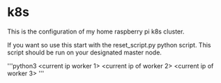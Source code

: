 # k8s

This is the configuration of my home raspberry pi k8s cluster.

If you want so use this start with the reset_script.py python script.
This script should be run on your designated master node. 

'''python3 <new masternode password> <current ip of master node> <current ip worker 1> <current ip of worker 2> <current ip of worker 3>
'''
